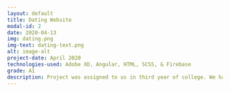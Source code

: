 ```yaml
---
layout: default
title: Dating Website
modal-id: 2
date: 2020-04-13
img: dating.png
img-text: dating-text.png
alt: image-alt
project-date: April 2020
technologies-used: Adobe XD, Angular, HTML, SCSS, & Firebase
grade: A1
description: Project was assigned to us in third year of college. We had to create a full stack dating website. I created the whole design of the website on Adobe XD. The user can register an account on the dating website and view other users that meet their criteria (age, gender, county and interests) or else users with similar interests are automatically suggested for them. If they see a user they like, they can invite them to connect with them and then once the connection is made the messaging featue becomes available.
---
```

